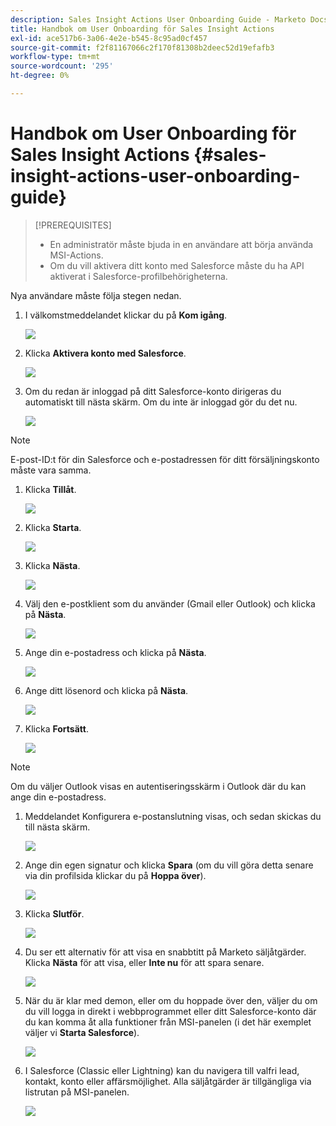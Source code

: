 ```yaml
---
description: Sales Insight Actions User Onboarding Guide - Marketo Docs - produktdokumentation
title: Handbok om User Onboarding för Sales Insight Actions
exl-id: ace517b6-3a06-4e2e-b545-8c95ad0cf457
source-git-commit: f2f81167066c2f170f81308b2deec52d19efafb3
workflow-type: tm+mt
source-wordcount: '295'
ht-degree: 0%

---
```


# Handbok om User Onboarding för Sales Insight Actions {#sales-insight-actions-user-onboarding-guide}

>[!PREREQUISITES]
>
>* En administratör måste bjuda in en användare att börja använda MSI-Actions.
>* Om du vill aktivera ditt konto med Salesforce måste du ha API aktiverat i Salesforce-profilbehörigheterna.


Nya användare måste följa stegen nedan.

1. I välkomstmeddelandet klickar du på **Kom igång**.

   ![](assets/sales-insight-actions-user-onboarding-guide-1.png)

1. Klicka **Aktivera konto med Salesforce**.

   ![](assets/sales-insight-actions-user-onboarding-guide-2.png)

1. Om du redan är inloggad på ditt Salesforce-konto dirigeras du automatiskt till nästa skärm. Om du inte är inloggad gör du det nu.

   ![](assets/sales-insight-actions-user-onboarding-guide-3.png)

>[!NOTE]
>
>E-post-ID:t för din Salesforce och e-postadressen för ditt försäljningskonto måste vara samma.

1. Klicka **Tillåt**.

   ![](assets/sales-insight-actions-user-onboarding-guide-4.png)

1. Klicka **Starta**.

   ![](assets/sales-insight-actions-user-onboarding-guide-5.png)

1. Klicka **Nästa**.

   ![](assets/sales-insight-actions-user-onboarding-guide-6.png)

1. Välj den e-postklient som du använder (Gmail eller Outlook) och klicka på **Nästa**.

   ![](assets/sales-insight-actions-user-onboarding-guide-7.png)

1. Ange din e-postadress och klicka på **Nästa**.

   ![](assets/sales-insight-actions-user-onboarding-guide-8.png)

1. Ange ditt lösenord och klicka på **Nästa**.

   ![](assets/sales-insight-actions-user-onboarding-guide-9.png)

1. Klicka **Fortsätt**.

   ![](assets/sales-insight-actions-user-onboarding-guide-10.png)

>[!NOTE]
>
>Om du väljer Outlook visas en autentiseringsskärm i Outlook där du kan ange din e-postadress.

1. Meddelandet Konfigurera e-postanslutning visas, och sedan skickas du till nästa skärm.

   ![](assets/sales-insight-actions-user-onboarding-guide-11.png)

1. Ange din egen signatur och klicka **Spara** (om du vill göra detta senare via din profilsida klickar du på **Hoppa över**).

   ![](assets/sales-insight-actions-user-onboarding-guide-12.png)

1. Klicka **Slutför**.

   ![](assets/sales-insight-actions-user-onboarding-guide-13.png)

1. Du ser ett alternativ för att visa en snabbtitt på Marketo säljåtgärder. Klicka **Nästa** för att visa, eller **Inte nu** för att spara senare.

   ![](assets/sales-insight-actions-user-onboarding-guide-14.png)

1. När du är klar med demon, eller om du hoppade över den, väljer du om du vill logga in direkt i webbprogrammet eller ditt Salesforce-konto där du kan komma åt alla funktioner från MSI-panelen (i det här exemplet väljer vi **Starta Salesforce**).

   ![](assets/sales-insight-actions-user-onboarding-guide-15.png)

1. I Salesforce (Classic eller Lightning) kan du navigera till valfri lead, kontakt, konto eller affärsmöjlighet. Alla säljåtgärder är tillgängliga via listrutan på MSI-panelen.

   ![](assets/sales-insight-actions-user-onboarding-guide-16.png)
